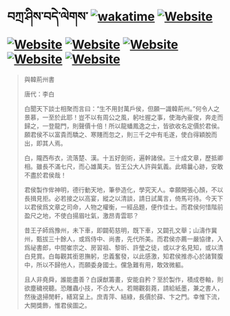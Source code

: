 # བཀྲ་ཤིས་བདེ་ལེགས་	[![wakatime](https://wakatime.com/badge/user/5043ee4a-e361-4607-9d47-d557f2005d05.svg)](https://wakatime.com/@5043ee4a-e361-4607-9d47-d557f2005d05)	[![Website](https://img.shields.io/website?label=&up_color=orange&up_message=Tianchi&url=https%3A%2F%2Fshields.io)](https://tianchi.aliyun.com/home/science/scienceDetail?userId=1095279182618)	[![Website](https://img.shields.io/website?label=&up_color=gay&up_message=Yuque&url=https%3A%2F%2Fshields.io)](https://www.yuque.com/ivanaxu)	[![Website](https://img.shields.io/website?label=&up_color=brown&up_message=Leetcode&url=https%3A%2F%2Fshields.io)](https://leetcode.cn/u/ivanaxu)	[![Website](https://img.shields.io/website?label=&up_color=violet&up_message=AIstudio&url=https%3A%2F%2Fshields.io)](https://aistudio.baidu.com/aistudio/personalcenter/thirdview/979775)	[![Website](https://img.shields.io/website?label=&up_color=red&up_message=Gitee&url=https%3A%2F%2Fshields.io)](https://gitee.com/IvanaXu)	[![Website](https://img.shields.io/website?label=&up_color=yellow&up_message=Monkeytype&url=https%3A%2F%2Fshields.io)](https://monkeytype.com/profile/IvanaXu)
> 與韓荊州書
> 
> 唐代：李白 
> 
> 白聞天下談士相聚而言曰：“生不用封萬戶侯，但願一識韓荊州。”何令人之景慕，一至於此耶！豈不以有周公之風，躬吐握之事，使海內豪俊，奔走而歸之，一登龍門，則聲價十倍！所以龍蟠鳳逸之士，皆欲收名定價於君侯。願君侯不以富貴而驕之、寒賤而忽之，則三千之中有毛遂，使白得穎脫而出，即其人焉。
> 
> 白，隴西布衣，流落楚、漢。十五好劍術，遍幹諸侯。三十成文章，歷抵卿相。雖長不滿七尺，而心雄萬夫。皆王公大人許與氣義。此疇曩心跡，安敢不盡於君侯哉！
> 
> 君侯製作侔神明，德行動天地，筆參造化，學究天人。幸願開張心顏，不以長揖見拒。必若接之以高宴，縱之以清談，請日試萬言，倚馬可待。今天下以君侯爲文章之司命，人物之權衡，一經品題，便作佳士。而君侯何惜階前盈尺之地，不使白揚眉吐氣，激昂青雲耶？
> 
> 昔王子師爲豫州，未下車，即闢荀慈明，既下車，又闢孔文舉；山濤作冀州，甄拔三十餘人，或爲侍中、尚書，先代所美。而君侯亦薦一嚴協律，入爲祕書郎，中間崔宗之、房習祖、黎昕、許瑩之徒，或以才名見知，或以清白見賞。白每觀其銜恩撫躬，忠義奮發，以此感激，知君侯推赤心於諸賢腹中，所以不歸他人，而願委身國士。儻急難有用，敢效微軀。
> 
> 且人非堯舜，誰能盡善？白謨猷籌畫，安能自矜？至於製作，積成卷軸，則欲塵穢視聽。恐雕蟲小技，不合大人。若賜觀芻蕘，請給紙墨，兼之書人，然後退掃閒軒，繕寫呈上。庶青萍、結綠，長價於薛、卞之門。幸惟下流，大開獎飾，惟君侯圖之。
>
